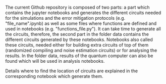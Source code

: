 The current Github repository is composed of two parts: a part which contains the jupyter notebooks and generates the different circuits needed for the simulations and the error mitigation protocols (e.g. "file_name".ipynb) as well as some files where functions are defined and used in notebooks (e.g. "functions_file.py"). 
It can take time to generate all the circuits, therefore, the second part in the folder data contains the different circuits generated by these notebooks. Notebooks also called these circuits, needed either for building extra circuits of top of them (randomized compiling and noise estimation circuits) or for analysing the results. In the folder data, results of the quantum computer can also be found which will be used in analysis notebooks.

Details where to find the location of circuits are explained in the corresponding notebook which generate them.